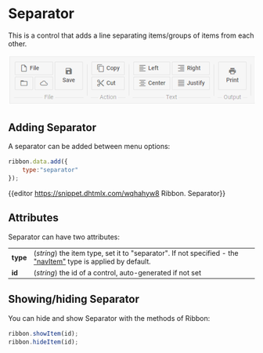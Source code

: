 Separator
=========

This is a control that adds a line separating items/groups of items from each other.

![DHX Ribbon with separators](../assets/ribbon/separator.png)

## Adding Separator 

A separator can be added between menu options:

~~~js
ribbon.data.add({
    type:"separator"
});
~~~

{{editor	 https://snippet.dhtmlx.com/wqhahyw8	Ribbon. Separator}}

## Attributes

Separator can have two attributes:

<table class="webixdoc_links">
	<tbody>
        <tr>
			<td class="webixdoc_links0"><b>type</b></td>
			<td>(<i>string</i>) the item type, set it to "separator". If not specified - the <a href="https://docs.dhtmlx.com/suite/ribbon__navitem.html">"navItem"</a> type is applied by default.</td>
		</tr>
        <tr>
			<td class="webixdoc_links0"><b>id</b></td>
			<td>(<i>string</i>) the id of a control, auto-generated if not set</td>
		</tr>
    </tbody>
</table>

## Showing/hiding Separator

You can hide and show Separator with the methods of Ribbon:

~~~js
ribbon.showItem(id);
ribbon.hideItem(id);
~~~

